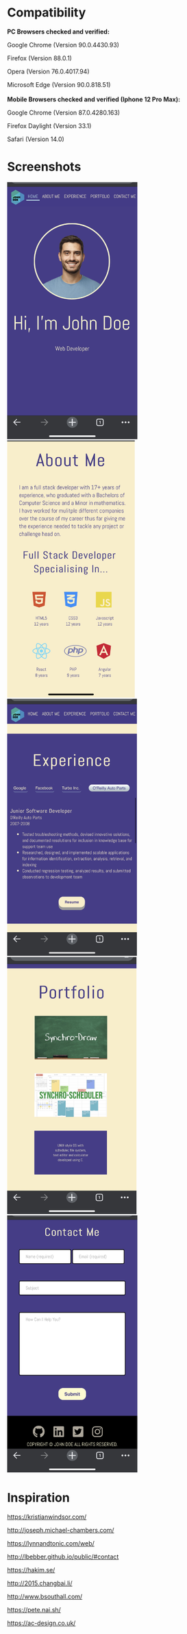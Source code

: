 # Compatibility
**PC Browsers checked and verified:**

Google Chrome (Version 90.0.4430.93)

Firefox (Version 88.0.1)

Opera (Version 76.0.4017.94)

Microsoft Edge (Version 90.0.818.51)
<br />
<br />
**Mobile Browsers checked and verified (Iphone 12 Pro Max):**

Google Chrome (Version 87.0.4280.163)

Firefox Daylight (Version 33.1)

Safari (Version 14.0) 

# Screenshots
<p float="left">
  <img src="https://github.com/mgegg016/365Project/blob/main/Mobile%20Screenshots/Header.JPG" height="600">
  <img src="https://github.com/mgegg016/365Project/blob/main/Mobile%20Screenshots/About-Me.JPG" height="600">
  <img src="https://github.com/mgegg016/365Project/blob/main/Mobile%20Screenshots/Experience.JPG" height="600">
  <img src="https://github.com/mgegg016/365Project/blob/main/Mobile%20Screenshots/Portfolio.JPG" height="600">
  <img src="https://github.com/mgegg016/365Project/blob/main/Mobile%20Screenshots/Contact-Me.JPG" height="600">
 </p>
 
# Inspiration

https://kristianwindsor.com/

http://joseph.michael-chambers.com/

https://lynnandtonic.com/web/

http://lbebber.github.io/public/#contact

https://hakim.se/

http://2015.changbai.li/

http://www.bsouthall.com/

https://pete.nai.sh/

https://ac-design.co.uk/
